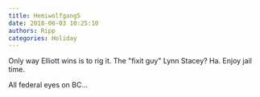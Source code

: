 ```yaml
---
title: Hemiwolfgang5
date: 2018-06-03 10:25:10
authors: Ripp
categories: Holiday
---
```


 Only way Elliott wins is to rig it.
The "fixit guy" Lynn Stacey?
Ha. Enjoy jail time. 

All federal eyes on BC...